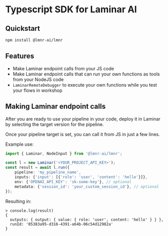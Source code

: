 # Typescript SDK for Laminar AI

## Quickstart

```sh
npm install @lmnr-ai/lmnr
```

## Features

- Make Laminar endpoint calls from your JS code
- Make Laminar endpoint calls that can run your own functions as tools from your NodeJS code
- `LaminarRemoteDebugger` to execute your own functions while you test your flows in workshop

## Making Laminar endpoint calls

After you are ready to use your pipeline in your code, deploy it in Laminar by selecting the target version for the pipeline.

Once your pipeline target is set, you can call it from JS in just a few lines.

Example use:

```typescript
import { Laminar, NodeInput } from '@lmnr-ai/lmnr';

const l = new Laminar('<YOUR_PROJECT_API_KEY>');
const result = await l.run({
    pipeline: 'my_pipeline_name',
    inputs: {'input': [{'role': 'user', 'content': 'hello'}]},
    env: {'OPENAI_API_KEY': 'sk-some-key'}, // optional
    metadata: {'session_id': 'your_custom_session_id'}, // optional
});
```

Resulting in:

```typecript
> console.log(result)
{
  outputs: { output: { value: { role: 'user', content: 'hello' } } },
  runId: '05383a95-d316-4391-a64b-06c54d12982a'
}
```
